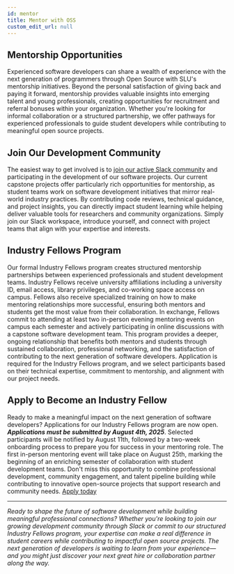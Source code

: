 ```yaml
---
id: mentor
title: Mentor with OSS
custom_edit_url: null
---
```


## Mentorship Opportunities

Experienced software developers can share a wealth of experience with the next generation of programmers through Open Source with SLU's mentorship initiatives. Beyond the personal satisfaction of giving back and paying it forward, mentorship provides valuable insights into emerging talent and young professionals, creating opportunities for recruitment and referral bonuses within your organization. Whether you're looking for informal collaboration or a structured partnership, we offer pathways for experienced professionals to guide student developers while contributing to meaningful open source projects.

## Join Our Development Community

The easiest way to get involved is to [join our active Slack community](https://join.slack.com/t/oswslu/shared_invite/zt-24f0qhjbo-NkSfQ4LOg5wXxBdxP4vzfA) and participating in the development of our software projects. Our current capstone projects offer particularly rich opportunities for mentorship, as student teams work on software development initiatives that mirror real-world industry practices. By contributing code reviews, technical guidance, and project insights, you can directly impact student learning while helping deliver valuable tools for researchers and community organizations. Simply join our Slack workspace, introduce yourself, and connect with project teams that align with your expertise and interests.

## Industry Fellows Program

Our formal Industry Fellows program creates structured mentorship partnerships between experienced professionals and student development teams. Industry Fellows receive university affiliations including a university ID, email access, library privileges, and co-working space access on campus. Fellows also receive specialized training on how to make mentoring relationships more successful, ensuring both mentors and students get the most value from their collaboration. In exchange, Fellows commit to attending at least two in-person evening mentoring events on campus each semester and actively participating in online discussions with a capstone software development team. This program provides a deeper, ongoing relationship that benefits both mentors and students through sustained collaboration, professional networking, and the satisfaction of contributing to the next generation of software developers. Application is required for the Industry Fellows program, and we select participants based on their technical expertise, commitment to mentorship, and alignment with our project needs.

## Apply to Become an Industry Fellow


Ready to make a meaningful impact on the next generation of software developers? Applications for our Industry Fellows program are now open. ***Applications must be submitted by August 4th, 2025***. Selected participants will be notified by August 11th, followed by a two-week onboarding process to prepare you for success in your mentoring role. The first in-person mentoring event will take place on August 25th, marking the beginning of an enriching semester of collaboration with student development teams. Don't miss this opportunity to combine professional development, community engagement, and talent pipeline building while contributing to innovative open-source projects that support research and community needs. [Apply today](https://docs.google.com/forms/d/e/1FAIpQLScp_ioO7xP8wn9mqOnH-FWThzjL2CwDZTQ81UCZhydmFn5hyg/viewform?usp=sharing&ouid=109641177717251862095)

---
*Ready to shape the future of software development while building meaningful professional connections? Whether you're looking to join our growing development community through Slack or commit to our structured Industry Fellows program, your expertise can make a real difference in student careers while contributing to impactful open source projects. The next generation of developers is waiting to learn from your experience—and you might just discover your next great hire or collaboration partner along the way.*